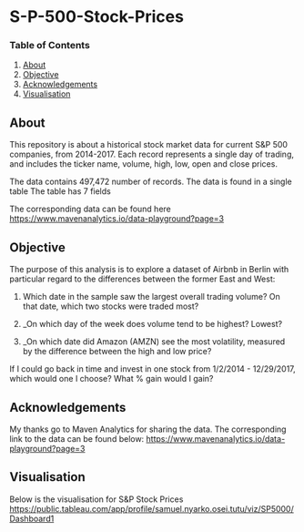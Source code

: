# S-P-500-Stock-Prices


### Table of Contents

1. [About](#about)
2. [Objective](#objective)
3. [Acknowledgements](#acknowledgements)
4. [Visualisation](#Visualisation)



## About <a name="about"></a>

This repository is about a historical stock market data for current S&P 500 companies, from 2014-2017. Each record represents a single day of trading, and includes the ticker name, volume, high, low, open and close prices.

The data contains 497,472 number of records. 
The data is found in a single table
The table has 7 fields


The corresponding data can be found here https://www.mavenanalytics.io/data-playground?page=3

## Objective <a name="objective"></a>

The purpose of this analysis is to explore a dataset of Airbnb in Berlin with particular regard to the differences between the former East and West: 
1. Which date in the sample saw the largest overall trading volume? On that date, which two stocks were traded most?

2. _On which day of the week does volume tend to be highest? Lowest?

3.  _On which date did Amazon (AMZN) see the most volatility, measured by the difference between the high and low price?

If I could go back in time and invest in one stock from 1/2/2014 - 12/29/2017, which would one I  choose? What % gain would I gain?



## Acknowledgements <a name="acknowledgements"></a>

My thanks go to Maven Analytics for sharing the data. The corresponding link to the data can be found below:
https://www.mavenanalytics.io/data-playground?page=3


## Visualisation <a name="Visualisation"></a>
Below is the visualisation for S&P Stock Prices
https://public.tableau.com/app/profile/samuel.nyarko.osei.tutu/viz/SP5000/Dashboard1
